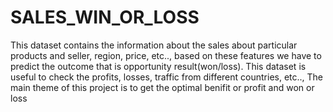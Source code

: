 # SALES_WIN_OR_LOSS
This dataset contains the information about the sales about particular products and seller, region, price, etc.., based on these features we have to predict the outcome that is opportunity result(won/loss). This dataset is useful to check the profits, losses, traffic from different countries, etc.., The main theme of this project is to get the optimal benifit or profit and won or loss
